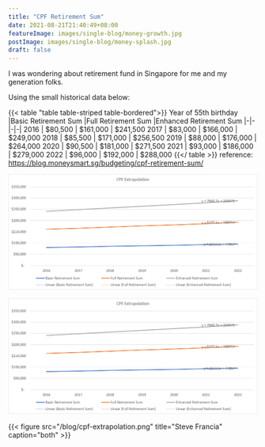 ```yaml
---
title: "CPF Retirement Sum"
date: 2021-08-21T21:40:49+08:00
featureImage: images/single-blog/money-growth.jpg
postImage: images/single-blog/money-splash.jpg
draft: false
---
```


I was wondering about retirement fund in Singapore for me and my generation folks.


Using the small historical data below:

{{< table "table table-striped table-bordered">}}
Year of 55th birthday	|Basic Retirement Sum	|Full Retirement Sum	|Enhanced Retirement Sum
|-|-|-|-|
2016	| $80,500 	| $161,000 	| $241,500 
2017	| $83,000 	| $166,000 	| $249,000 
2018	| $85,500 	| $171,000 	| $256,500 
2019	| $88,000 	| $176,000 	| $264,000 
2020	| $90,500 	| $181,000 	| $271,500 
2021	| $93,000 	| $186,000 	| $279,000 
2022	| $96,000 	| $192,000 	| $288,000 
{{</ table >}}
reference:
https://blog.moneysmart.sg/budgeting/cpf-retirement-sum/


![Retirement Sum Extrapolation](/images/single-blog/cpf-extrapolation.png)

<img class="special-img-class" src="/images/single-blog/cpf-extrapolation.png" />

<!-- <img src="blog/cpf-extrapolation.png" alt="feature-image"> -->

{{< figure src="/blog/cpf-extrapolation.png" title="Steve Francia" caption="both" >}}




<!-- <img class="special-img-class" src="/images/single-blog/cpf-extrapolation.png" />

<img src="images/skill/clifton_strength.jpg" alt="feature-image">


{{< figure src="images/single-blog/cpf-extrapolation.png" title="Steve Francia" >}}


{{< figure src="content/blog/cpf-extrapolation.png" title="Steve Francia" >}} -->


